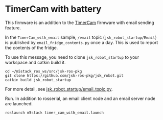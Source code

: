 # TimerCam with battery

This firmware is an addition to the [TimerCam](https://github.com/jsk-ros-pkg/jsk_3rdparty/tree/master/m5stack_ros/sketches/TimerCam) firmware with email sending feature.

In the `TimerCam_with_email` sample, `/email` topic (`jsk_robot_startup/Email`) is published by `email_fridge_contents.py` once a day. This is used to report the contents of the fridge.

To use this message, you need to clone `jsk_robot_startup` to your workspace and catkin build it.

```
cd ~/m5stack_ros_ws/src/jsk-ros-pkg
git clone https://github.com/jsk-ros-pkg/jsk_robot.git
catkin build jsk_robot_startup
```

For more detail, see [jsk_robot_startup/email_topic.py](https://github.com/jsk-ros-pkg/jsk_robot/tree/master/jsk_robot_common/jsk_robot_startup#scriptsemail_topicpy).

Run. In addition to rosserial, an email client node and an email server node are launched.

```
roslaunch m5stack timer_cam_with_email.launch
```
